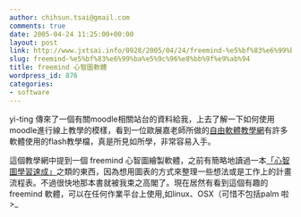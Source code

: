 ```yaml
---
author: chihsun.tsai@gmail.com
comments: true
date: 2005-04-24 11:25:00+00:00
layout: post
link: http://www.jxtsai.info/0928/2005/04/24/freemind-%e5%bf%83%e6%99%ba%e5%9c%96%e8%bb%9f%e9%ab%94/
slug: freemind-%e5%bf%83%e6%99%ba%e5%9c%96%e8%bb%9f%e9%ab%94
title: freemind 心智圖軟體
wordpress_id: 876
categories:
- software
---
```


yi-ting 傳來了一個有關moodle相關站台的資料給我，上去了解一下如何使用moodle進行線上教學的模樣，看到一位歐展嘉老師所做的[自由軟體教學網](http://163.20.160.21/modules/news/)有許多軟體使用的flash教學檔，真是所見如所學，非常容易入手。  
  
這個教學網中提到一個 freemind 心智圖繪製軟體，之前有簡略地讀過一本[「心智圖學習速成」](http://www.flickr.com/photos/nairobi/2212551/)之類的東西，因為想用圖表的方式來整理一些想法或是工作上的計畫流程表。不過很快地那本書就被我束之高閣了。現在居然有看到這個有趣的 freemind  軟體，可以在任何作業平台上使用,如linux、OSX（可惜不包括palm  啦 >_
